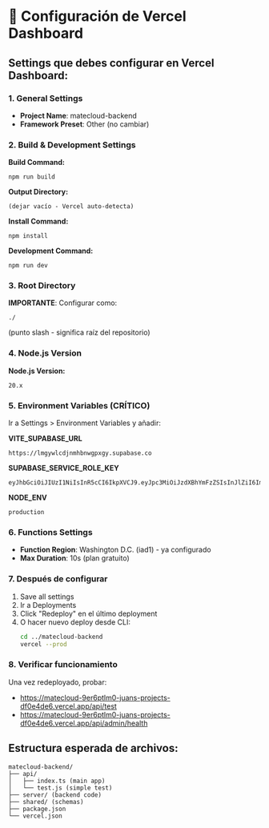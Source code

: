 # 🔧 Configuración de Vercel Dashboard

## Settings que debes configurar en Vercel Dashboard:

### 1. General Settings
- **Project Name**: matecloud-backend
- **Framework Preset**: Other (no cambiar)

### 2. Build & Development Settings

**Build Command:**
```
npm run build
```

**Output Directory:**
```
(dejar vacío - Vercel auto-detecta)
```

**Install Command:**
```
npm install
```

**Development Command:**
```
npm run dev
```

### 3. Root Directory
**IMPORTANTE**: Configurar como:
```
./
```
(punto slash - significa raíz del repositorio)

### 4. Node.js Version
**Node.js Version:**
```
20.x
```

### 5. Environment Variables (CRÍTICO)
Ir a Settings > Environment Variables y añadir:

**VITE_SUPABASE_URL**
```
https://lmgywlcdjnmhbnwgpxgy.supabase.co
```

**SUPABASE_SERVICE_ROLE_KEY**
```
eyJhbGciOiJIUzI1NiIsInR5cCI6IkpXVCJ9.eyJpc3MiOiJzdXBhYmFzZSIsInJlZiI6ImxtZ3l3bGNkam5taGJud2dweGd5Iiwicm9sZSI6InNlcnZpY2Vfcm9sZSIsImlhdCI6MTc1MjkwNDM3MiwiZXhwIjoyMDY4NDgwMzcyfQ.ZNuQhOaoWhvgvlrMYyZ7Nl9nfHUeLzB68bXh6sGHLXY
```

**NODE_ENV**
```
production
```

### 6. Functions Settings
- **Function Region**: Washington D.C. (iad1) - ya configurado
- **Max Duration**: 10s (plan gratuito)

### 7. Después de configurar
1. Save all settings
2. Ir a Deployments
3. Click "Redeploy" en el último deployment
4. O hacer nuevo deploy desde CLI:
   ```bash
   cd ../matecloud-backend
   vercel --prod
   ```

### 8. Verificar funcionamiento
Una vez redeployado, probar:
- https://matecloud-9er6ptlm0-juans-projects-df0e4de6.vercel.app/api/test
- https://matecloud-9er6ptlm0-juans-projects-df0e4de6.vercel.app/api/admin/health

## Estructura esperada de archivos:
```
matecloud-backend/
├── api/
│   ├── index.ts (main app)
│   └── test.js (simple test)
├── server/ (backend code)
├── shared/ (schemas)
├── package.json
└── vercel.json
```